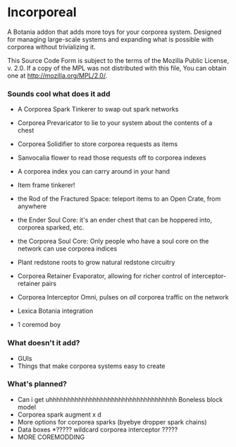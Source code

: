 Incorporeal
===========

A Botania addon that adds more toys for your corporea system. Designed for managing large-scale systems and expanding what is possible with corporea without trivializing it.

This Source Code Form is subject to the terms of the Mozilla Public License, v. 2.0. If a copy of the MPL was not distributed with this file, You can obtain one at http://mozilla.org/MPL/2.0/.

### Sounds cool what does it add

* A Corporea Spark Tinkerer to swap out spark networks
* Corporea Prevaricator to lie to your system about the contents of a chest
* Corporea Solidifier to store corporea requests as items
* Sanvocalia flower to read those requests off to corporea indexes
* A corporea index you can carry around in your hand
* Item frame tinkerer!
* the Rod of the Fractured Space: teleport items to an Open Crate, from anywhere
* the Ender Soul Core: it's an ender chest that can be hoppered into, corporea sparked, etc.
* the Corporea Soul Core: Only people who have a soul core on the network can use corporea indices
* Plant redstone roots to grow natural redstone circuitry
* Corporea Retainer Evaporator, allowing for richer control of interceptor-retainer pairs
* Corporea Interceptor Omni, pulses on *all* corporea traffic on the network

* Lexica Botania integration
* 1 coremod boy

### What doesn't it add?

* GUIs
* Things that make corporea systems easy to create

### What's planned?

* Can i get uhhhhhhhhhhhhhhhhhhhhhhhhhhhhhhhhhhh Boneless block model
* Corporea spark augment x d
* More options for corporea sparks (byebye dropper spark chains)
* Data boxes
*????? wildcard corporea interceptor ?????
* MORE COREMODDING
